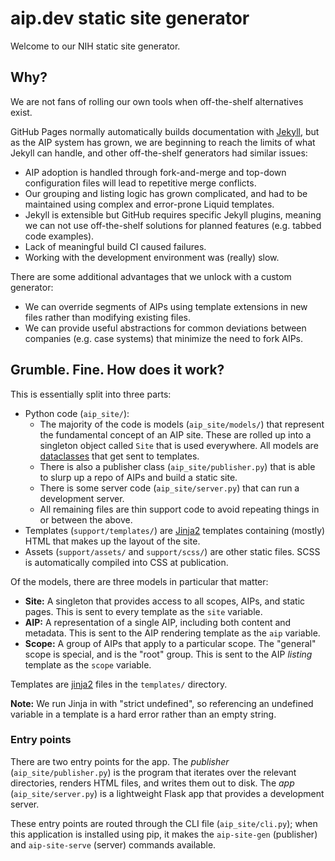 # aip.dev static site generator

Welcome to our NIH static site generator.

## Why?

We are not fans of rolling our own tools when off-the-shelf alternatives exist.

GitHub Pages normally automatically builds documentation with [Jekyll][], but
as the AIP system has grown, we are beginning to reach the limits of what
Jekyll can handle, and other off-the-shelf generators had similar issues:

- AIP adoption is handled through fork-and-merge and top-down configuration
  files will lead to repetitive merge conflicts.
- Our grouping and listing logic has grown complicated, and had to be
  maintained using complex and error-prone Liquid templates.
- Jekyll is extensible but GitHub requires specific Jekyll plugins, meaning we
  can not use off-the-shelf solutions for planned features (e.g. tabbed code
  examples).
- Lack of meaningful build CI caused failures.
- Working with the development environment was (really) slow.

There are some additional advantages that we unlock with a custom generator:

- We can override segments of AIPs using template extensions in new files
  rather than modifying existing files.
- We can provide useful abstractions for common deviations between companies
  (e.g. case systems) that minimize the need to fork AIPs.

## Grumble. Fine. How does it work?

This is essentially split into three parts:

- Python code (`aip_site/`):
  - The majority of the code is models (`aip_site/models/`) that represent the
    fundamental concept of an AIP site. These are rolled up into a singleton
    object called `Site` that is used everywhere. All models are
    [dataclasses][] that get sent to templates.
  - There is also a publisher class (`aip_site/publisher.py`) that is able to
    slurp up a repo of AIPs and build a static site.
  - There is some server code (`aip_site/server.py`) that can run a development
    server.
  - All remaining files are thin support code to avoid repeating things in or
    between the above.
- Templates (`support/templates/`) are [Jinja2][] templates containing (mostly)
  HTML that makes up the layout of the site.
- Assets (`support/assets/` and `support/scss/`) are other static files. SCSS
  is automatically compiled into CSS at publication.

Of the models, there are three models in particular that matter:

- **Site:** A singleton that provides access to all scopes, AIPs, and static
  pages. This is sent to every template as the `site` variable.
- **AIP:** A representation of a single AIP, including both content and
  metadata. This is sent to the AIP rendering template as the `aip` variable.
- **Scope:** A group of AIPs that apply to a particular scope. The "general"
  scope is special, and is the "root" group. This is sent to the AIP _listing_
  template as the `scope` variable.

Templates are [jinja2][] files in the `templates/` directory.

**Note:** We run Jinja in with "strict undefined", so referencing an undefined
variable in a template is a hard error rather than an empty string.

### Entry points

There are two entry points for the app. The _publisher_
(`aip_site/publisher.py`) is the program that iterates over the relevant
directories, renders HTML files, and writes them out to disk. The _app_
(`aip_site/server.py`) is a lightweight Flask app that provides a development
server.

These entry points are routed through the CLI file (`aip_site/cli.py`); when
this application is installed using pip, it makes the `aip-site-gen`
(publisher) and `aip-site-serve` (server) commands available.

[dataclasses]: https://docs.python.org/3/library/dataclasses.html
[jekyll]: https://jekyllrb.com/
[jinja2]: https://jinja.palletsprojects.com/en/2.11.x/
